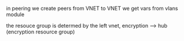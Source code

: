 in peering we create peers from VNET to VNET
we get vars from vlans module

the resouce group is determed by the left vnet, encryption --> hub (encryption resource group)